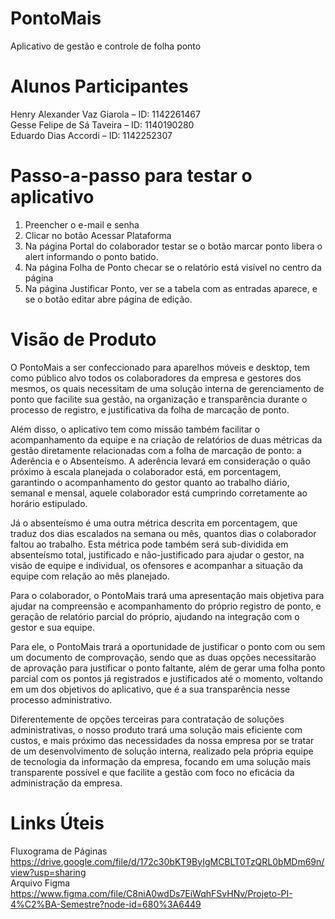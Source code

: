 # PontoMais
Aplicativo de gestão e controle de folha ponto

# Alunos Participantes

Henry Alexander Vaz Giarola – ID: 1142261467<br/>
Gesse Felipe de Sá Taveira – ID: 1140190280<br/>
Eduardo Dias Accordi – ID: 1142252307

# Passo-a-passo para testar o aplicativo

1) Preencher o e-mail e senha
2) Clicar no botão Acessar Plataforma
3) Na página Portal do colaborador testar se o botão marcar ponto libera o alert informando o ponto batido.
4) Na página Folha de Ponto checar se o relatório está visível no centro da página
5) Na página Justificar Ponto, ver se a tabela com as entradas aparece, e se o botão editar abre página de edição.

# Visão de Produto
	
<p>O PontoMais a ser confeccionado para aparelhos móveis e desktop, tem como público alvo todos os colaboradores da empresa e gestores dos mesmos, os quais necessitam de uma solução interna de gerenciamento de ponto que facilite sua gestão,  na organização e transparência durante o processo de registro, e justificativa da folha de marcação de ponto.</p>
<p>Além disso, o aplicativo tem como missão também facilitar o acompanhamento da equipe e na criação de relatórios de duas métricas da gestão diretamente relacionadas com a folha de marcação de ponto: a Aderência e o Absenteísmo. A aderência levará em consideração o quão próximo à escala planejada o colaborador está, em porcentagem, garantindo o acompanhamento do gestor quanto ao trabalho diário, semanal e mensal, aquele colaborador está cumprindo corretamente ao horário estipulado.</p>
<p>Já o absenteísmo é uma outra métrica descrita em porcentagem, que traduz dos dias escalados na semana ou mês, quantos dias o colaborador faltou ao trabalho. Esta métrica pode também será sub-dividida em absenteísmo total, justificado e não-justificado para ajudar o gestor, na visão de equipe e individual, os ofensores e acompanhar a situação da equipe com relação ao mês planejado.</p>
<p>Para o colaborador, o PontoMais trará uma apresentação mais objetiva para ajudar na compreensão e acompanhamento do próprio registro de ponto, e geração de relatório parcial do próprio, ajudando na integração com o gestor e sua equipe.</p>
<p>Para ele, o PontoMais trará a oportunidade de justificar o ponto com ou sem um documento de comprovação, sendo que as duas opções necessitarão de aprovação para justificar o ponto faltante, além de gerar uma folha ponto parcial com os pontos já registrados e justificados até o momento, voltando em um dos objetivos do aplicativo, que é a sua transparência nesse processo administrativo.</p>
<p>Diferentemente de opções terceiras para contratação de soluções administrativas, o nosso produto trará uma solução mais eficiente com custos, e mais próximo das necessidades da nossa empresa por se tratar de um desenvolvimento de solução interna, realizado pela própria equipe de tecnologia da informação da empresa, focando em uma solução mais transparente possível e que facilite a gestão com foco no eficácia da administração da empresa.</p>


# Links Úteis

Fluxograma de Páginas https://drive.google.com/file/d/172c30bKT9ByIgMCBLT0TzQRL0bMDm69n/view?usp=sharing
<br/>Arquivo Figma https://www.figma.com/file/C8niA0wdDs7EiWqhFSvHNv/Projeto-PI-4%C2%BA-Semestre?node-id=680%3A6449
